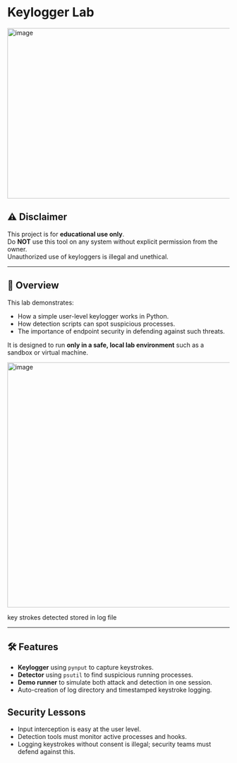 # Keylogger Lab

<img width="1013" height="386" alt="image" src="https://github.com/user-attachments/assets/7784c02f-9778-43b8-b062-c43efce31e7e" />

## ⚠️ Disclaimer
This project is for **educational use only**.  
Do **NOT** use this tool on any system without explicit permission from the owner.  
Unauthorized use of keyloggers is illegal and unethical.

---

## 📌 Overview
This lab demonstrates:
- How a simple user-level keylogger works in Python.
- How detection scripts can spot suspicious processes.
- The importance of endpoint security in defending against such threats.

It is designed to run **only in a safe, local lab environment** such as a sandbox or virtual machine.


<img width="754" height="555" alt="image" src="https://github.com/user-attachments/assets/21371be9-0d94-4a4d-b978-2d962bc10393" />

key strokes detected stored in log file

---

## 🛠 Features
- **Keylogger** using `pynput` to capture keystrokes.
- **Detector** using `psutil` to find suspicious running processes.
- **Demo runner** to simulate both attack and detection in one session.
- Auto-creation of log directory and timestamped keystroke logging.

## Security Lessons
- Input interception is easy at the user level.
- Detection tools must monitor active processes and hooks.
- Logging keystrokes without consent is illegal; security teams must defend against this.



